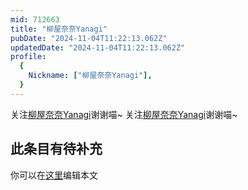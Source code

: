 ```yaml
---
mid: 712663
title: "柳屋奈奈Yanagi"
pubDate: "2024-11-04T11:22:13.062Z"
updatedDate: "2024-11-04T11:22:13.062Z"
profile:
  {
    Nickname: ["柳屋奈奈Yanagi"],
  }
---
```


关注[柳屋奈奈Yanagi](https://space.bilibili.com/712663)谢谢喵~ 关注[柳屋奈奈Yanagi](https://space.bilibili.com/712663)谢谢喵~

## 此条目有待补充
你可以在[这里](https://github.com/Yuhanawa/VTuber.ICU/edit/master/src/content/v/柳屋奈奈Yanagi/index.md)编辑本文
